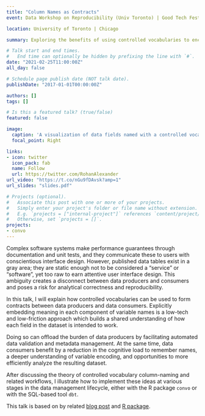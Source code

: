 ```yaml
---
title: "Column Names as Contracts"
event: Data Workshop on Reproducibility (Univ Toronto) | Good Tech Fest (Chicago)

location: University of Toronto | Chicago

summary: Exploring the benefits of using controlled vocabularies to encode metadata in column names, and demonstrations of implementing this approach with the `convo` R package or `dbt` extensions of SQL.

# Talk start and end times.
#   End time can optionally be hidden by prefixing the line with `#`.
date: "2021-02-25T11:00:00Z"
all_day: false

# Schedule page publish date (NOT talk date).
publishDate: "2017-01-01T00:00:00Z"

authors: []
tags: []

# Is this a featured talk? (true/false)
featured: false

image:
  caption: 'A visualization of data fields named with a controlled vocabulary'
  focal_point: Right

links:
- icon: twitter
  icon_pack: fab
  name: Follow
  url: https://twitter.com/RohanAlexander
url_video: "https://t.co/nGu9fDAvsk?amp=1"
url_slides: "slides.pdf"

# Projects (optional).
#   Associate this post with one or more of your projects.
#   Simply enter your project's folder or file name without extension.
#   E.g. `projects = ["internal-project"]` references `content/project/deep-learning/index.md`.
#   Otherwise, set `projects = []`.
projects:
- convo
---
```


Complex software systems make performance guarantees through documentation and unit tests, and they communicate these to users with conscientious interface design. However, published data tables exist in a gray area; they are static enough not to be considered a “service” or “software”, yet too raw to earn attentive user interface design. This ambiguity creates a disconnect between data producers and consumers and poses a risk for analytical correctness and reproducibility. 

In this talk, I will explain how controlled vocabularies can be used to form contracts between data producers and data consumers. Explicitly embedding meaning in each component of variable names is a low-tech and low-friction approach which builds a shared understanding of how each field in the dataset is intended to work. 

Doing so can offload the burden of data producers by facilitating automated data validation and metadata management. At the same time, data consumers benefit by a reduction in the cognitive load to remember names, a deeper understanding of variable encoding, and opportunities to more efficiently analyze the resulting dataset. 

After discussing the theory of controlled vocabulary column-naming and related workflows, I illustrate how to implement these ideas at various stages in the data management lifecycle, either with the R package `convo` or with the SQL-based tool `dbt`.

This talk is based on by related [blog post](content/post/column-name-contracts) and [R package](content/project/convo). 

